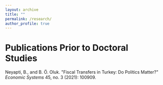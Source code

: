 ```yaml
---
layout: archive
title: ""
permalink: /research/
author_profile: true
---
```





Publications Prior to Doctoral Studies
======

Neyapti, B., and B. Ö. Oluk. "Fiscal Transfers in Turkey: Do Politics Matter?" <em>Economic Systems</em> 45, no. 3 (2021): 100909.






